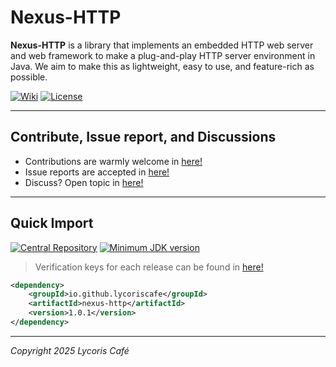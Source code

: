 # Nexus-HTTP

**Nexus-HTTP** is a library that implements an embedded HTTP web server and web framework to make a plug-and-play HTTP
server environment in Java. We aim to make this as lightweight, easy to use, and feature-rich as possible.

[![Wiki](https://img.shields.io/badge/Nexus%20HTTP-Wiki-yello)](https://github.com/LycorisCafe/nexus-http/wiki)
[![License](https://img.shields.io/badge/License-Apache%20v2.0-yello)](https://lycoriscafe.github.io/nexus-http/blob/main/LICENSE)

---

## Contribute, Issue report, and Discussions

- Contributions are warmly welcome in [here!](https://github.com/lycoriscafe/nexus-http/pulls)
- Issue reports are accepted in [here!](https://github.com/lycoriscafe/nexus-http/issues)
- Discuss? Open topic in [here!](https://github.com/lycoriscafe/nexus-http/discussions)

---

## Quick Import

[![Central Repository](https://img.shields.io/maven-central/v/io.github.lycoriscafe/nexus-http
)](https://central.sonatype.com/artifact/io.github.lycoriscafe/nexus-http)
[![Minimum JDK version](https://img.shields.io/badge/Minumum_JDK-v21-yello)](
https://www.oracle.com/java/technologies/downloads/)

> Verification keys for each release can be found in [here!](https://github.com/LycorisCafe/Nexus-HTTP/releases)

```xml
<dependency>
    <groupId>io.github.lycoriscafe</groupId>
    <artifactId>nexus-http</artifactId>
    <version>1.0.1</version>
</dependency>
```

---

*Copyright 2025 Lycoris Café*
